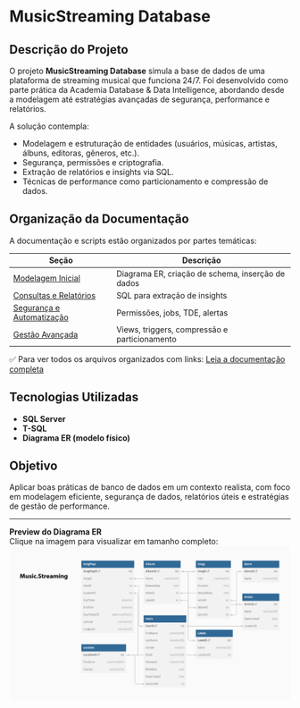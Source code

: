 # MusicStreaming Database

## Descrição do Projeto

O projeto **MusicStreaming Database** simula a base de dados de uma plataforma de streaming musical que funciona 24/7. Foi desenvolvido como parte prática da Academia Database & Data Intelligence, abordando desde a modelagem até estratégias avançadas de segurança, performance e relatórios.

A solução contempla:
- Modelagem e estruturação de entidades (usuários, músicas, artistas, álbuns, editoras, gêneros, etc.).
- Segurança, permissões e criptografia.
- Extração de relatórios e insights via SQL.
- Técnicas de performance como particionamento e compressão de dados.

## Organização da Documentação

A documentação e scripts estão organizados por partes temáticas:

| Seção | Descrição |
|-------|-----------|
| [Modelagem Inicial](database/01-modelagem/) | Diagrama ER, criação de schema, inserção de dados |
| [Consultas e Relatórios](database/02-queries-relatorios/) | SQL para extração de insights |
| [Segurança e Automatização](database/03-seguranca-automatizacao/) | Permissões, jobs, TDE, alertas |
| [Gestão Avançada](database/04-gestao-avancada/) | Views, triggers, compressão e particionamento |

✅ Para ver todos os arquivos organizados com links: [Leia a documentação completa](docs/readme-docs.md)

## Tecnologias Utilizadas

- **SQL Server**
- **T-SQL**
- **Diagrama ER (modelo físico)**

## Objetivo

Aplicar boas práticas de banco de dados em um contexto realista, com foco em modelagem eficiente, segurança de dados, relatórios úteis e estratégias de gestão de performance.

---

**Preview do Diagrama ER**  
Clique na imagem para visualizar em tamanho completo:  
[![Modelo Físico](database/01-modelagem/modelo-fisico.png)](database/01-modelagem/modelo-fisico.png)
